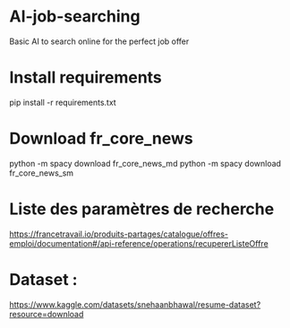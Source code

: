 # AI-job-searching
Basic AI to search online for the perfect job offer

# Install requirements
pip install -r requirements.txt

# Download fr_core_news
python -m spacy download fr_core_news_md
python -m spacy download fr_core_news_sm

# Liste des paramètres de recherche
https://francetravail.io/produits-partages/catalogue/offres-emploi/documentation#/api-reference/operations/recupererListeOffre

# Dataset :
https://www.kaggle.com/datasets/snehaanbhawal/resume-dataset?resource=download